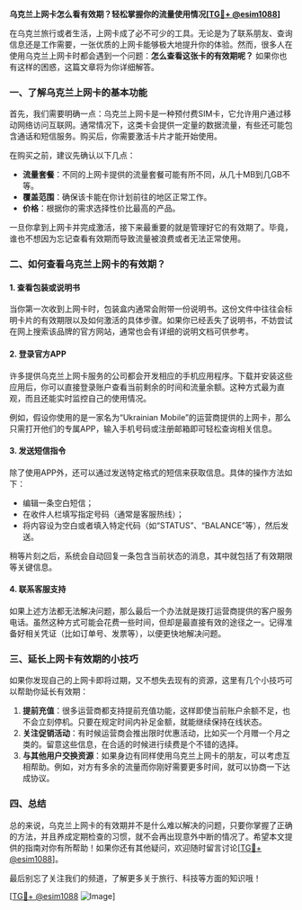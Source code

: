 **乌克兰上网卡怎么看有效期？轻松掌握你的流量使用情况[[TG💪+ @esim1088](https://t.me/s/esim1088)]**

在乌克兰旅行或者生活，上网卡成了必不可少的工具。无论是为了联系朋友、查询信息还是工作需要，一张优质的上网卡能够极大地提升你的体验。然而，很多人在使用乌克兰上网卡时都会遇到一个问题：**怎么查看这张卡的有效期呢？** 如果你也有这样的困惑，这篇文章将为你详细解答。

### 一、了解乌克兰上网卡的基本功能

首先，我们需要明确一点：乌克兰上网卡是一种预付费SIM卡，它允许用户通过移动网络访问互联网。通常情况下，这类卡会提供一定量的数据流量，有些还可能包含通话和短信服务。购买后，你需要激活卡片才能开始使用。

在购买之前，建议先确认以下几点：

- **流量套餐**：不同的上网卡提供的流量套餐可能有所不同，从几十MB到几GB不等。
- **覆盖范围**：确保该卡能在你计划前往的地区正常工作。
- **价格**：根据你的需求选择性价比最高的产品。

一旦你拿到上网卡并完成激活，接下来最重要的就是管理好它的有效期了。毕竟，谁也不想因为忘记查看有效期而导致流量被浪费或者无法正常使用。

### 二、如何查看乌克兰上网卡的有效期？

#### 1. 查看包装或说明书
当你第一次收到上网卡时，包装盒内通常会附带一份说明书。这份文件中往往会标明卡片的有效期限以及如何激活的具体步骤。如果你已经丢失了说明书，不妨尝试在网上搜索该品牌的官方网站，通常也会有详细的说明文档可供参考。

#### 2. 登录官方APP
许多提供乌克兰上网卡服务的公司都会开发相应的手机应用程序。下载并安装这些应用后，你可以直接登录账户查看当前剩余的时间和流量余额。这种方式最为直观，而且还能实时监控自己的使用情况。

例如，假设你使用的是一家名为“Ukrainian Mobile”的运营商提供的上网卡，那么只需打开他们的专属APP，输入手机号码或注册邮箱即可轻松查询相关信息。

#### 3. 发送短信指令
除了使用APP外，还可以通过发送特定格式的短信来获取信息。具体的操作方法如下：

- 编辑一条空白短信；
- 在收件人栏填写指定号码（通常是客服热线）；
- 将内容设为空白或者填入特定代码（如“STATUS”、“BALANCE”等），然后发送。

稍等片刻之后，系统会自动回复一条包含当前状态的消息，其中就包括了有效期限等关键信息。

#### 4. 联系客服支持
如果上述方法都无法解决问题，那么最后一个办法就是拨打运营商提供的客户服务电话。虽然这种方式可能会花费一些时间，但却是最直接有效的途径之一。记得准备好相关凭证（比如订单号、发票等），以便更快地解决问题。

### 三、延长上网卡有效期的小技巧

如果你发现自己的上网卡即将过期，又不想失去现有的资源，这里有几个小技巧可以帮助你延长有效期：

1. **提前充值**：很多运营商都支持提前充值功能，这样即使当前账户余额不足，也不会立刻停机。只要在规定时间内补足金额，就能继续保持在线状态。
2. **关注促销活动**：有时候运营商会推出限时优惠活动，比如买一个月赠一个月之类的。留意这些信息，在合适的时候进行续费是个不错的选择。
3. **与其他用户交换资源**：如果身边有同样使用乌克兰上网卡的朋友，可以考虑互相帮助。例如，对方有多余的流量而你刚好需要更多时间，就可以协商一下达成协议。

### 四、总结

总的来说，乌克兰上网卡的有效期并不是什么难以解决的问题，只要你掌握了正确的方法，并且养成定期检查的习惯，就不会再出现意外中断的情况了。希望本文提供的指南对你有所帮助！如果你还有其他疑问，欢迎随时留言讨论[[TG💪+ @esim1088](https://t.me/s/esim1088)]。

最后别忘了关注我们的频道，了解更多关于旅行、科技等方面的知识哦！

[[TG💪+ @esim1088](https://t.me/s/esim1088) ![Image](https://i.postimg.cc/4NQfJmqS/Snipaste-2025-05-13-00-14-12.png)]